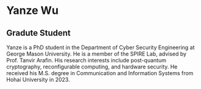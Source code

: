 # Yanze Wu

## Gradute Student

Yanze is a PhD student in the Department of Cyber Security Engineering at George Mason University. He is a member of the SPIRE Lab, advised by Prof. Tanvir Arafin. His research interests include post-quantum cryptography, reconfigurable computing, and hardware security. He received his M.S. degree in Communication and Information Systems from Hohai University in 2023.
